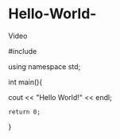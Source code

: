 # Hello-World-
Video

#include <iostream>

using namespace std;

int main(){

cout << "Hello World!" << endl;

	return 0;
}
